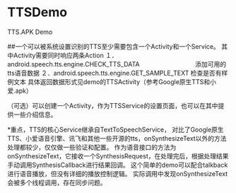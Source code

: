 # TTSDemo
TTS.APK Demo

##一个可以被系统设置识别的TTS至少需要包含一个Activity和一个Service。
其中Activity需要同时响应两条Action
１．android.speech.tts.engine.CHECK_TTS_DATA　　　　　　　　　添加可用的tts语音数据
２．android.speech.tts.engine.GET_SAMPLE_TEXT               检查是否有样例文本
具体返回数据形式见demo的TTSActivity（参考Google原生TTS和小爱.apk）

（可选）可以创建一个Activity，作为TTSService的设置页面，也可以在其中提供一些介绍信息。

*重点，TTS的核心Service继承自TextToSpeechService，
对比了Google原生TTS、小爱语音引擎、讯飞和其他一些开源的tts，onSynthesizeText以外的方法处理都较少，仅仅做一些验证和配置。
作为语音接口的方法为onSynthesizeText，它接收一个SynthesisRequest，在处理完后，根据处理结果手动调用SynthesisCallback进行结果回调。
这个简单的demo可以配合talkback进行语音播放，但没有详细的播放控制逻辑。
实际调用中发现onSynthesizeText会被多个线程调用，存在同步问题。
